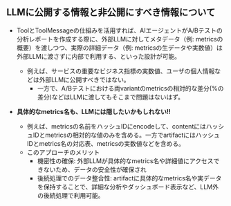 ## LLMに公開する情報と非公開にすべき情報について

- ToolとToolMessageの仕組みを活用すれば、AIエージェントがA/Bテストの分析レポートを作成する際に、外部LLMに対してメタデータ（例: metricsの概要）を渡しつつ、実際の詳細データ（例: metricsの生データや実数値）は外部LLMに渡さずに内部で利用する、といった設計が可能。
  - 例えば、サービスの重要なビジネス指標の実数値、ユーザの個人情報などは外部LLMに公開すべきではない。
    - 一方で、A/Bテストにおける両variantのmetricsの相対的な差分(%の差分)などはLLMに渡してもそこまで問題はないはず。

- **具体的なmetrics名も、LLMには隠したいかもしれない!!**
  - 例えば、metricsの名前をハッシュIDにencodeして、contentにはハッシュIDとmetricsの相対的な値のみを含める。一方でartifactにはハッシュIDとmetrics名の対応表、metricsの実数値などを含める。
  - このアプローチのメリット
    - 機密性の確保: 外部LLMが具体的なmetrics名や詳細値にアクセスできないため、データの安全性が確保され
    - 後続処理でのデータ整合性: artifactに具体的なmetrics名や実データを保持することで、詳細な分析やダッシュボード表示など、LLM外の後続処理で利用可能。
